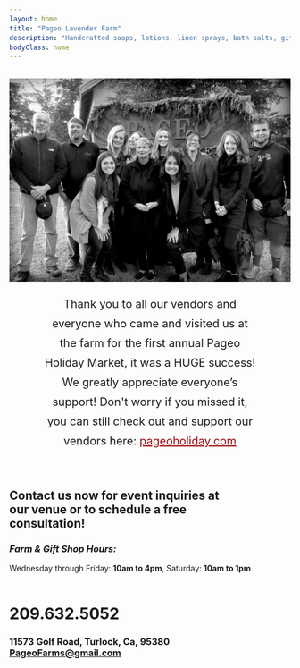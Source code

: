 ```yaml
---
layout: home
title: "Pageo Lavender Farm"
description: "Handcrafted soaps, lotions, linen sprays, bath salts, gift boxes, baskets and other unique items."
bodyClass: home
---
```

<br>
<img width="900" src="/assets/img/phm_holiday3.jpg">
<br>
<p style="padding-left: 60px; padding-right: 60px; text-align: center; font-size: 20px; line-height: 35px;">
Thank you to all our vendors and everyone who came and visited us at the farm for the first annual Pageo Holiday Market, it was a HUGE success! We greatly appreciate everyone’s support! Don't worry if you missed it, you can still check out and support our vendors here: <a href="https://www.pageoholiday.com/" style="color: #9e0b0f;" target="_blank">pageoholiday.com</a>
</p>

<br>

## Contact us now for event inquiries at<br>our venue or to schedule a free<br>consultation!

### *Farm & Gift Shop Hours:*
Wednesday through Friday: **10am to 4pm**, Saturday: **10am to 1pm**<br>
<br>

# 209.632.5052
 
### 11573 Golf Road, Turlock, Ca, 95380<br>PageoFarms@gmail.com

## <br>
